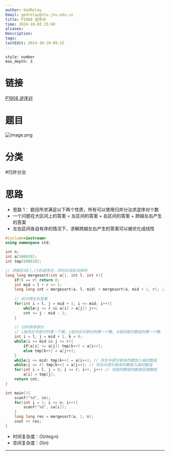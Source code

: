 ```yaml
---
author: GedRelay
Email: gedrelay@stu.jnu.edu.cn
title: P1908 逆序对
time: 2024-10-03 23:00
aliases: 
Description: 
tags: 
lastEdit: 2024-10-10-09:15
---
```


```toc
style: number
max_depth: 3
```

# 链接
[P1908 逆序对](https://www.luogu.com.cn/problem/P1908) 

# 题目
![image.png](https://ged-pic-bed.oss-cn-guangzhou.aliyuncs.com/img/202410032300324.png)


# 分类
#归并分治 

# 思路
- 思路 1：
题目所求满足以下两个性质，所有可以使用归并分治求逆序对个数
- 一个问题在大区间上的答案 = 左区间的答案 + 右区间的答案 + 跨越左右产生的答案
- 左右区间各自有序的情况下，求解跨越左右产生的答案可以被优化成线性


```cpp
#include<iostream>
using namespace std;

int n;
int a[500010];
int tmp[500010];

// 求解区间[l,r]的逆序对，同时对该区间排序
long long mergesort(int a[], int l, int r){
    if(l == r) return 0;
    int mid = l + r >> 1;
    long long cnt = mergesort(a, l, mid) + mergesort(a, mid + 1, r); // 递归求解左右两部分的逆序对数量
    
    // 统计跨左右答案
    for(int i = l, j = mid + 1; i <= mid; i++){
        while(j <= r && a[i] > a[j]) j++;
        cnt += j - mid - 1;
    }
    
    // 归并排序部分
    // i指向左半部分的第一个数，j指向右半部分的第一个数, k指向临时数组的第一个数
    int i = l, j = mid + 1, k = 0;
    while(i <= mid && j <= r){
        if(a[i] <= a[j]) tmp[k++] = a[i++];
        else tmp[k++] = a[j++];
    }
    while(i <= mid) tmp[k++] = a[i++]; // 将左半部分剩余的数放入临时数组
    while(j <= r) tmp[k++] = a[j++]; // 将右半部分剩余的数放入临时数组
    for(int i = l, j = 0; i <= r; i++, j++) // 将临时数组的数放回原数组
        a[i] = tmp[j];
    return cnt;
}

int main(){
    scanf("%d", &n);
    for(int i = 1; i <= n; i++){
        scanf("%d", &a[i]);
    }
    long long res = mergesort(a, 1, n);
    cout << res;
}
```


- 时间复杂度：${O\left( n\log n \right)  }$  
- 空间复杂度：${O\left( n \right)  }$ 


---

